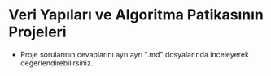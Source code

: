 # Veri Yapıları ve Algoritma Patikasının Projeleri
* Proje sorularının cevaplarını ayrı ayrı ".md" dosyalarında inceleyerek değerlendirebilirsiniz.